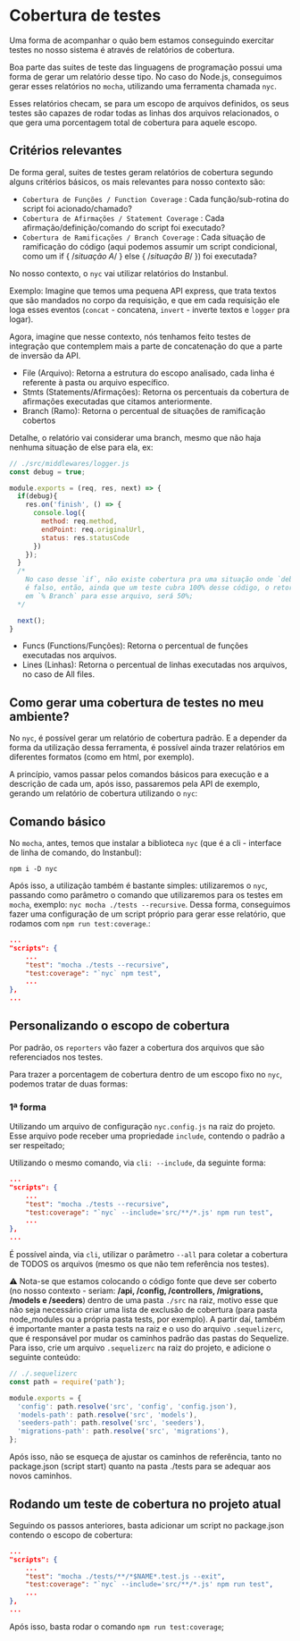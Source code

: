 # Cobertura de testes
Uma forma de acompanhar o quão bem estamos conseguindo exercitar testes no nosso sistema é através de relatórios de cobertura.

Boa parte das suites de teste das linguagens de programação possui uma forma de gerar um relatório desse tipo. No caso do Node.js, conseguimos gerar esses relatórios no `mocha`, utilizando uma ferramenta chamada `nyc`.

Esses relatórios checam, se para um escopo de arquivos definidos, os seus testes são capazes de rodar todas as linhas dos arquivos relacionados, o que gera uma porcentagem total de cobertura para aquele escopo.


## Critérios relevantes
De forma geral, suites de testes geram relatórios de cobertura segundo alguns critérios básicos, os mais relevantes para nosso contexto são:
- `Cobertura de Funções / Function Coverage` : Cada função/sub-rotina do script foi acionado/chamado?
- `Cobertura de Afirmações / Statement Coverage` : Cada afirmação/definição/comando do script foi executado?
- `Cobertura de Ramificações / Branch Coverage` : Cada situação de ramificação do código (aqui podemos assumir um script condicional, como um if { /*situação A*/ } else { /*situação B*/ }) foi executada?

No nosso contexto, o `nyc` vai utilizar relatórios do Instanbul.

Exemplo: Imagine que temos uma pequena API express, que trata textos que são mandados no corpo da requisição, e que em cada requisição ele loga esses eventos (`concat` - concatena, `invert` - inverte textos e `logger` pra logar).

Agora, imagine que nesse contexto, nós tenhamos feito testes de integração que contemplem mais a parte de concatenação do que a parte de inversão da API.

- File (Arquivo): Retorna a estrutura do escopo analisado, cada linha é referente à pasta ou arquivo específico.
- Stmts (Statements/Afirmações): Retorna os percentuais da cobertura de afirmações executadas que citamos anteriormente.
- Branch (Ramo): Retorna o percentual de situações de ramificação cobertos

Detalhe, o relatório vai considerar uma branch, mesmo que não haja nenhuma situação de else para ela, ex:
```js
// ./src/middlewares/logger.js
const debug = true;

module.exports = (req, res, next) => {
  if(debug){
    res.on('finish', () => {
      console.log({
        method: req.method,
        endPoint: req.originalUrl,
        status: res.statusCode
      })
    });
  }
  /*
    No caso desse `if`, não existe cobertura pra uma situação onde `debug`
    é falso, então, ainda que um teste cubra 100% desse código, o retorno
    em `% Branch` para esse arquivo, será 50%;
  */

  next();
}
```

- Funcs (Functions/Funções): Retorna o percentual de funções executadas nos arquivos.
- Lines (Linhas): Retorna o percentual de linhas executadas nos arquivos, no caso de All files.


## Como gerar uma cobertura de testes no meu ambiente?
No `nyc`, é possível gerar um relatório de cobertura padrão. E a depender da forma da utilização dessa ferramenta, é possível ainda trazer relatórios em diferentes formatos (como em html, por exemplo).

A princípio, vamos passar pelos comandos básicos para execução e a descrição de cada um, após isso, passaremos pela API de exemplo, gerando um relatório de cobertura utilizando o `nyc`:


## Comando básico
No `mocha`, antes, temos que instalar a biblioteca `nyc` (que é a cli - interface de linha de comando, do Instanbul):
```
npm i -D nyc
```

Após isso, a utilização também é bastante simples: utilizaremos o `nyc`, passando como parâmetro o comando que utilizaremos para os testes em `mocha`, exemplo: `nyc mocha ./tests --recursive`. Dessa forma, conseguimos fazer uma configuração de um script próprio para gerar esse relatório, que rodamos com `npm run test:coverage`.:
```json
...
"scripts": {
    ...
    "test": "mocha ./tests --recursive",
    "test:coverage": "`nyc` npm test",
    ...
},
...
```


## Personalizando o escopo de cobertura
Por padrão, os `reporters` vão fazer a cobertura dos arquivos que são referenciados nos testes.

Para trazer a porcentagem de cobertura dentro de um escopo fixo no `nyc`, podemos tratar de duas formas:

### 1ª forma
Utilizando um arquivo de configuração `nyc.config.js` na raiz do projeto. Esse arquivo pode receber uma propriedade `include`, contendo o padrão a ser respeitado;

Utilizando o mesmo comando, via `cli: --include`, da seguinte forma:
```json
...
"scripts": {
    ...
    "test": "mocha ./tests --recursive",
    "test:coverage": "`nyc` --include='src/**/*.js' npm run test",
    ...
},
...
```


É possível ainda, via `cli`, utilizar o parâmetro `--all` para coletar a cobertura de TODOS os arquivos (mesmo os que não tem referência nos testes).

⚠️ Nota-se que estamos colocando o código fonte que deve ser coberto (no nosso contexto - seriam: **/api, /config, /controllers, /migrations, /models e /seeders**) dentro de uma pasta `./src` na raiz, motivo esse que não seja necessário criar uma lista de exclusão de cobertura (para pasta node_modules ou a própria pasta tests, por exemplo). A partir daí, também é importante manter a pasta tests na raiz e o uso do arquivo `.sequelizerc`, que é responsável por mudar os caminhos padrão das pastas do Sequelize. Para isso, crie um arquivo `.sequelizerc` na raiz do projeto, e adicione o seguinte conteúdo:
```js
// ./.sequelizerc
const path = require('path');

module.exports = {
  'config': path.resolve('src', 'config', 'config.json'),
  'models-path': path.resolve('src', 'models'),
  'seeders-path': path.resolve('src', 'seeders'),
  'migrations-path': path.resolve('src', 'migrations'),
};
```

Após isso, não se esqueça de ajustar os caminhos de referência, tanto no package.json (script start) quanto na pasta ./tests para se adequar aos novos caminhos.


## Rodando um teste de cobertura no projeto atual
Seguindo os passos anteriores, basta adicionar um script no package.json contendo o escopo de cobertura:
```json
...
"scripts": {
    ...
    "test": "mocha ./tests/**/*$NAME*.test.js --exit",
    "test:coverage": "`nyc` --include='src/**/*.js' npm run test",
    ...
},
...
```

Após isso, basta rodar o comando `npm run test:coverage`;
